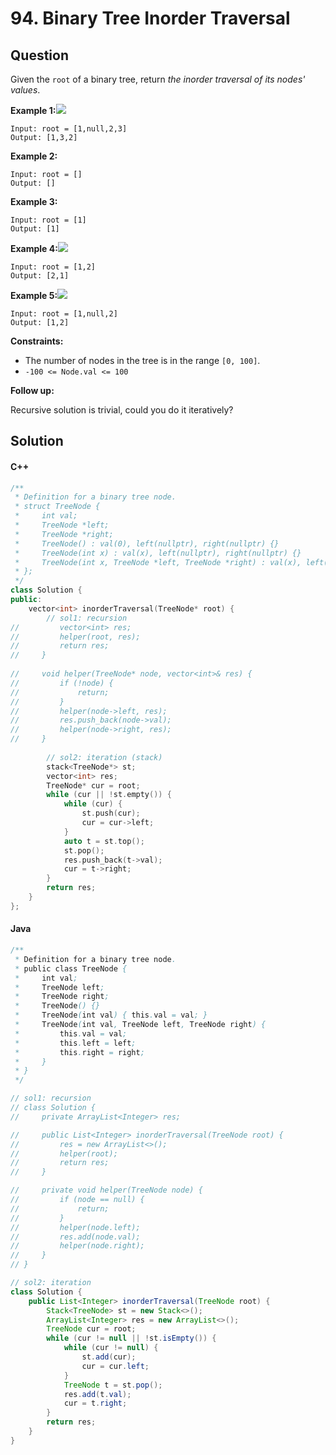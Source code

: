 # 94. Binary Tree Inorder Traversal

##

## Question

Given the `root` of a binary tree, return _the inorder traversal of its nodes' values_.

**Example 1:**![](https://assets.leetcode.com/uploads/2020/09/15/inorder\_1.jpg)

```
Input: root = [1,null,2,3]
Output: [1,3,2]
```

**Example 2:**

```
Input: root = []
Output: []
```

**Example 3:**

```
Input: root = [1]
Output: [1]
```

**Example 4:**![](https://assets.leetcode.com/uploads/2020/09/15/inorder\_5.jpg)

```
Input: root = [1,2]
Output: [2,1]
```

**Example 5:**![](https://assets.leetcode.com/uploads/2020/09/15/inorder\_4.jpg)

```
Input: root = [1,null,2]
Output: [1,2]
```

**Constraints:**

* The number of nodes in the tree is in the range `[0, 100]`.
* `-100 <= Node.val <= 100`

**Follow up:**

Recursive solution is trivial, could you do it iteratively?

## Solution

#### C++

```cpp
/**
 * Definition for a binary tree node.
 * struct TreeNode {
 *     int val;
 *     TreeNode *left;
 *     TreeNode *right;
 *     TreeNode() : val(0), left(nullptr), right(nullptr) {}
 *     TreeNode(int x) : val(x), left(nullptr), right(nullptr) {}
 *     TreeNode(int x, TreeNode *left, TreeNode *right) : val(x), left(left), right(right) {}
 * };
 */
class Solution {
public:
    vector<int> inorderTraversal(TreeNode* root) {
        // sol1: recursion
//         vector<int> res;
//         helper(root, res);
//         return res;
//     }
    
//     void helper(TreeNode* node, vector<int>& res) {
//         if (!node) {
//             return;
//         }
//         helper(node->left, res);
//         res.push_back(node->val);
//         helper(node->right, res);
//     }
        
        // sol2: iteration (stack)
        stack<TreeNode*> st;
        vector<int> res;
        TreeNode* cur = root;
        while (cur || !st.empty()) {
            while (cur) {
                st.push(cur);
                cur = cur->left;
            }
            auto t = st.top();
            st.pop();
            res.push_back(t->val);
            cur = t->right;
        }
        return res;
    }
};
```

#### Java

```java
/**
 * Definition for a binary tree node.
 * public class TreeNode {
 *     int val;
 *     TreeNode left;
 *     TreeNode right;
 *     TreeNode() {}
 *     TreeNode(int val) { this.val = val; }
 *     TreeNode(int val, TreeNode left, TreeNode right) {
 *         this.val = val;
 *         this.left = left;
 *         this.right = right;
 *     }
 * }
 */

// sol1: recursion
// class Solution {
//     private ArrayList<Integer> res;

//     public List<Integer> inorderTraversal(TreeNode root) {
//         res = new ArrayList<>();
//         helper(root);
//         return res;
//     }

//     private void helper(TreeNode node) {
//         if (node == null) {
//             return;
//         }
//         helper(node.left);
//         res.add(node.val);
//         helper(node.right);
//     }
// }

// sol2: iteration
class Solution {
    public List<Integer> inorderTraversal(TreeNode root) {
        Stack<TreeNode> st = new Stack<>();
        ArrayList<Integer> res = new ArrayList<>();
        TreeNode cur = root;
        while (cur != null || !st.isEmpty()) {
            while (cur != null) {
                st.add(cur);
                cur = cur.left;
            }
            TreeNode t = st.pop();
            res.add(t.val);
            cur = t.right;
        }
        return res;
    }
}
```
